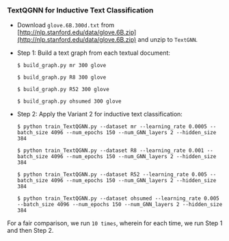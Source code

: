 ### TextQGNN for Inductive Text Classification

- Download `glove.6B.300d.txt` from [http://nlp.stanford.edu/data/glove.6B.zip](http://nlp.stanford.edu/data/glove.6B.zip) and unzip to `TextGNN`.

- Step 1: Build a text graph from each textual document:

      $ build_graph.py mr 300 glove
      
      $ build_graph.py R8 300 glove
      
      $ build_graph.py R52 300 glove
      
      $ build_graph.py ohsumed 300 glove

- Step 2: Apply the Variant 2 for inductive text classification:

      $ python train_TextQGNN.py --dataset mr --learning_rate 0.0005 --batch_size 4096 --num_epochs 150 --num_GNN_layers 2 --hidden_size 384
		  
      $ python train_TextQGNN.py --dataset R8 --learning_rate 0.001 --batch_size 4096 --num_epochs 150 --num_GNN_layers 2 --hidden_size 384
		
      $ python train_TextQGNN.py --dataset R52 --learning_rate 0.005 --batch_size 4096 --num_epochs 150 --num_GNN_layers 2 --hidden_size 384
		
      $ python train_TextQGNN.py --dataset ohsumed --learning_rate 0.005 --batch_size 4096 --num_epochs 150 --num_GNN_layers 2 --hidden_size 384
      
For a fair comparison, we run `10 times`, wherein for each time, we run Step 1 and then Step 2.
